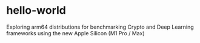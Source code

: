 # hello-world
Exploring arm64 distributions for benchmarking Crypto and Deep Learning frameworks using the new Apple Silicon (M1 Pro / Max)
